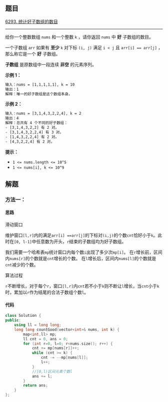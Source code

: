 ## 题目

[6293. 统计好子数组的数目](https://leetcode.cn/problems/count-the-number-of-good-subarrays/)

---

给你一个整数数组 `nums` 和一个整数 `k` ，请你返回 `nums` 中 **好** 子数组的数目。

一个子数组 `arr` 如果有 **至少** `k` 对下标 `(i, j)` 满足 `i < j` 且 `arr[i] == arr[j]` ，那么称它是一个 **好** 子数组。

**子数组** 是原数组中一段连续 **非空** 的元素序列。

  

**示例 1：**

```txt
输入：nums = [1,1,1,1,1], k = 10
输出：1
解释：唯一的好子数组是这个数组本身。
```

**示例 2：**

```txt
输入：nums = [3,1,4,3,2,2,4], k = 2
输出：4
解释：总共有 4 个不同的好子数组：
- [3,1,4,3,2,2] 有 2 对。
- [3,1,4,3,2,2,4] 有 3 对。
- [1,4,3,2,2,4] 有 2 对。
- [4,3,2,2,4] 有 2 对。
```
  

**提示：**

-   `1 <= nums.length <= 10^5`
-   `1 <= nums[i], k <= 10^9`

  

## 解题

### 方法一：

#### 思路

滑动窗口

维护窗口`[l,r]`内的满足`arr[i] ==arr[j]`的下标对`(i,j)`的个数`cnt`恰好小于`k`。此时在`[0, l-1]`中任意数为开头，`r`结束的子数组均为好子数组。

我们需要一个哈希表`mp`统计窗口内每个数`i`出现了多少次`mp[i]`。
在`r`增长前，区间内`nums[r]`的个数就是`cnt`增长的个数。
在`l`增长后，区间内`nums[l]`的个数就是`cnt`减少的个数。

算法过程

`r`不断增长，对于每个`r`，窗口`[l,r]`内`cnt`若不小于`k`则不断让`l`增长，当`cnt`小于`k`时，累加以`r`作为结尾的合法子数组个数`l`。

#### 代码

```cpp
class Solution {
public:
    using ll = long long;
    long long countGood(vector<int>& nums, int k) {
        map<int,ll> mp;
        ll cnt = 0, ans = 0;
        for (int r=0, l=0; r<nums.size(); r++) {
            cnt += mp[nums[r]]++;
            while (cnt >= k) {
                cnt -= --mp[nums[l]];
                l++;
            }
            //[0,l)区间元素个数l
            ans += l;
        }
        return ans;
    }
};
```
